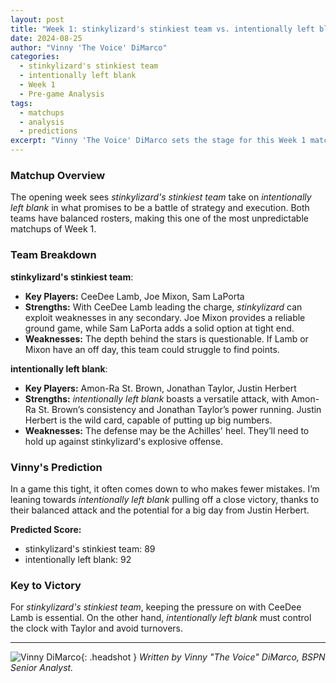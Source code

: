 ```yaml
---
layout: post
title: "Week 1: stinkylizard's stinkiest team vs. intentionally left blank - Pre-game Analysis"
date: 2024-08-25
author: "Vinny 'The Voice' DiMarco"
categories:
  - stinkylizard's stinkiest team
  - intentionally left blank
  - Week 1
  - Pre-game Analysis
tags:
  - matchups
  - analysis
  - predictions
excerpt: "Vinny 'The Voice' DiMarco sets the stage for this Week 1 matchup between *stinkylizard's stinkiest team* and *intentionally left blank*. With a balanced attack on both sides, this game is poised to be a tactical showdown. Who will execute better under pressure?"
---
```


### **Matchup Overview**

The opening week sees _stinkylizard's stinkiest team_ take on _intentionally left blank_ in what promises to be a battle of strategy and execution. Both teams have balanced rosters, making this one of the most unpredictable matchups of Week 1.

### **Team Breakdown**

**stinkylizard's stinkiest team**:

- **Key Players:** CeeDee Lamb, Joe Mixon, Sam LaPorta
- **Strengths:** With CeeDee Lamb leading the charge, _stinkylizard_ can exploit weaknesses in any secondary. Joe Mixon provides a reliable ground game, while Sam LaPorta adds a solid option at tight end.
- **Weaknesses:** The depth behind the stars is questionable. If Lamb or Mixon have an off day, this team could struggle to find points.

**intentionally left blank**:

- **Key Players:** Amon-Ra St. Brown, Jonathan Taylor, Justin Herbert
- **Strengths:** _intentionally left blank_ boasts a versatile attack, with Amon-Ra St. Brown’s consistency and Jonathan Taylor’s power running. Justin Herbert is the wild card, capable of putting up big numbers.
- **Weaknesses:** The defense may be the Achilles' heel. They’ll need to hold up against stinkylizard's explosive offense.

### **Vinny's Prediction**

In a game this tight, it often comes down to who makes fewer mistakes. I’m leaning towards _intentionally left blank_ pulling off a close victory, thanks to their balanced attack and the potential for a big day from Justin Herbert.

**Predicted Score:**

- stinkylizard's stinkiest team: 89
- intentionally left blank: 92

### **Key to Victory**

For _stinkylizard's stinkiest team_, keeping the pressure on with CeeDee Lamb is essential. On the other hand, _intentionally left blank_ must control the clock with Taylor and avoid turnovers.

---

![Vinny DiMarco](/bspn-site/assets/images/contributors/vinny_dimarco.webp){: .headshot }
_Written by Vinny "The Voice" DiMarco, BSPN Senior Analyst._
